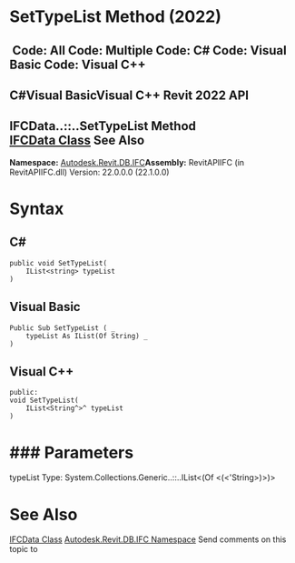 # SetTypeList Method (2022)

﻿
 Code: All Code: Multiple Code: C# Code: Visual Basic Code: Visual C++   
---  
C#Visual BasicVisual C++
Revit 2022 API  
---  
IFCData..::..SetTypeList Method   
[IFCData Class](34762033-771a-ebee-bd69-509c55ae78f0.md "IFCData Class") See Also  
---  
**Namespace:** [Autodesk.Revit.DB.IFC](b823fafb-1ba1-896b-4097-142c2817ce74.md "Autodesk.Revit.DB.IFC Namespace")**Assembly:** RevitAPIIFC (in RevitAPIIFC.dll) Version: 22.0.0.0 (22.1.0.0)
# Syntax
C#  
---  
```text
public void SetTypeList(
	IList<string> typeList
)
```
  
Visual Basic  
---  
```text
Public Sub SetTypeList ( _
	typeList As IList(Of String) _
)
```
  
Visual C++  
---  
```text
public:
void SetTypeList(
	IList<String^>^ typeList
)
```
  
# ### Parameters
typeList
    Type: System.Collections.Generic..::..IList<(Of <(<'String>)>)>
# See Also
[IFCData Class](34762033-771a-ebee-bd69-509c55ae78f0.md "IFCData Class")
[Autodesk.Revit.DB.IFC Namespace](b823fafb-1ba1-896b-4097-142c2817ce74.md "Autodesk.Revit.DB.IFC Namespace")
Send comments on this topic to 